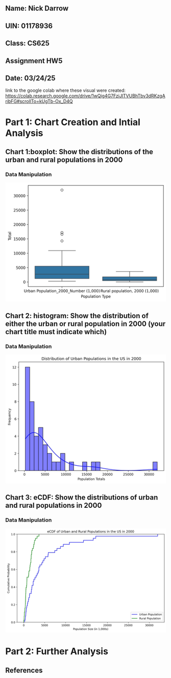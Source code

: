 ## Name: Nick Darrow
## UIN: 01178936
## Class: CS625
## Assignment HW5
## Date: 03/24/25

link to the google colab where these visual were created: https://colab.research.google.com/drive/1wQig4G7FziJlTVUBhTbv3dRKzgAribFG#scrollTo=kUgTb-Ox_D4Q 

# Part 1: Chart Creation and Intial Analysis

## Chart 1:boxplot: Show the distributions of the urban and rural populations in 2000

### Data Manipulation

![alt text](boxplotsURP.jpg)

## Chart 2: histogram: Show the distribution of either the urban or rural population in 2000 (your chart title must indicate which)

### Data Manipulation

![alt text](histogramurban.jpg)

## Chart 3: eCDF: Show the distributions of urban and rural populations in 2000

### Data Manipulation

![alt text](URPeCDF.jpg)

# Part 2: Further Analysis

## References
